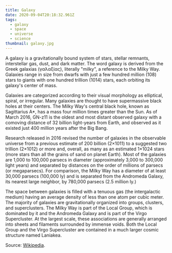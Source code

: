 ```yaml
---
title: Galaxy
date: 2020-09-04T20:18:32.961Z
tags:
  - galaxy
  - space
  - universe
  - science
thumbnail: galaxy.jpg
---
```


A galaxy is a gravitationally bound system of stars, stellar remnants, interstellar gas, dust, and dark matter. The word galaxy is derived from the Greek galaxias (γαλαξίας), literally "milky", a reference to the Milky Way. Galaxies range in size from dwarfs with just a few hundred million (108) stars to giants with one hundred trillion (1014) stars, each orbiting its galaxy's center of mass.

Galaxies are categorized according to their visual morphology as elliptical, spiral, or irregular. Many galaxies are thought to have supermassive black holes at their centers. The Milky Way's central black hole, known as Sagittarius A*, has a mass four million times greater than the Sun. As of March 2016, GN-z11 is the oldest and most distant observed galaxy with a comoving distance of 32 billion light-years from Earth, and observed as it existed just 400 million years after the Big Bang.

Research released in 2016 revised the number of galaxies in the observable universe from a previous estimate of 200 billion (2×1011) to a suggested two trillion (2×1012) or more and, overall, as many as an estimated 1×1024 stars (more stars than all the grains of sand on planet Earth). Most of the galaxies are 1,000 to 100,000 parsecs in diameter (approximately 3,000 to 300,000 light years) and separated by distances on the order of millions of parsecs (or megaparsecs). For comparison, the Milky Way has a diameter of at least 30,000 parsecs (100,000 ly) and is separated from the Andromeda Galaxy, its nearest large neighbor, by 780,000 parsecs (2.5 million ly.)

The space between galaxies is filled with a tenuous gas (the intergalactic medium) having an average density of less than one atom per cubic meter. The majority of galaxies are gravitationally organized into groups, clusters, and superclusters. The Milky Way is part of the Local Group, which is dominated by it and the Andromeda Galaxy and is part of the Virgo Supercluster. At the largest scale, these associations are generally arranged into sheets and filaments surrounded by immense voids. Both the Local Group and the Virgo Supercluster are contained in a much larger cosmic structure named Laniakea. 

Source: [Wikipedia](https://en.wikipedia.org/wiki/Galaxy).